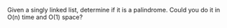 Given a singly linked list, determine if it is a palindrome.
Could you do it in O(n) time and O(1) space?
